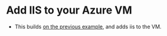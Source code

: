 # Add IIS to your Azure VM

- This builds [on the previous example](https://github.com/AvtsVivek/Az204WthTerraform/tree/main/src/500100-simple-web-app-to-azure-vm), and adds iis to the VM.


